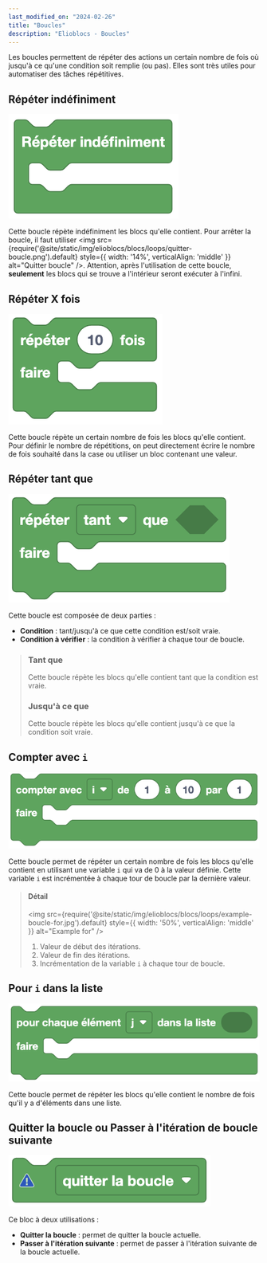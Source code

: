 ```yaml
---
last_modified_on: "2024-02-26"
title: "Boucles"
description: "Elioblocs - Boucles"
---
```


Les boucles permettent de répéter des actions un certain nombre de fois où jusqu'à ce qu'une condition soit remplie (ou pas). Elles sont très utiles pour automatiser des tâches répétitives.


## Répéter indéfiniment

![Infinite loop](../../../static/img/elioblocs/blocs/loops/boucle-infinie.png)

Cette boucle répète indéfiniment les blocs qu'elle contient. Pour arrêter la boucle, il faut utiliser <img src={require('@site/static/img/elioblocs/blocs/loops/quitter-boucle.png').default} style={{ width: '14%', verticalAlign: 'middle' }} alt="Quitter boucle" />. Attention, après l'utilisation de cette boucle, **seulement** les blocs qui se trouve a l'intérieur seront exécuter à l'infini.

## Répéter X fois

![For loop](../../../static/img/elioblocs/blocs/loops/boucle-repeter.png)

Cette boucle répète un certain nombre de fois les blocs qu'elle contient. Pour définir le nombre de répétitions, on peut directement écrire le nombre de fois souhaité dans la case ou utiliser un bloc contenant une valeur.

## Répéter tant que

![While loop](../../../static/img/elioblocs/blocs/loops/boucle-while.png)

Cette boucle est composée de deux parties :

- **Condition** : tant/jusqu'à ce que cette condition est/soit vraie.
- **Condition à vérifier** : la condition à vérifier à chaque tour de boucle.

> ### Tant que
>
> Cette boucle répète les blocs qu'elle contient tant que la condition est vraie.
>
> ### Jusqu'à ce que
>
> Cette boucle répète les blocs qu'elle contient jusqu'à ce que la condition soit vraie.

## Compter avec ```i```

![For i loop](../../../static/img/elioblocs/blocs/loops/boucle-for.png)

Cette boucle permet de répéter un certain nombre de fois les blocs qu'elle contient en utilisant une variable ```i``` qui va de 0 à la valeur définie. Cette variable ```i``` est incrémentée à chaque tour de boucle par la dernière valeur.

> #### Détail
> 
> <img src={require('@site/static/img/elioblocs/blocs/loops/example-boucle-for.jpg').default} style={{ width: '50%', verticalAlign: 'middle' }} alt="Example for" />
> 
> 1. Valeur de début des itérations.
> 2. Valeur de fin des itérations.
> 3. Incrémentation de la variable ```i``` à chaque tour de boucle.


## Pour ```i``` dans la liste

![For j in list loop](../../../static/img/elioblocs/blocs/loops/boucle-for-liste.png)

Cette boucle permet de répéter les blocs qu'elle contient le nombre de fois qu'il y a d'éléments dans une liste.


## Quitter la boucle ou Passer à l'itération de boucle suivante

![Exit loop](../../../static/img/elioblocs/blocs/loops/quitter-boucle.png)

Ce bloc à deux utilisations :

- **Quitter la boucle** : permet de quitter la boucle actuelle.
- **Passer à l'itération suivante** : permet de passer à l'itération suivante de la boucle actuelle.


